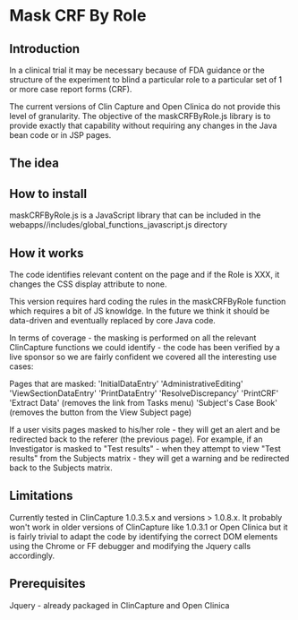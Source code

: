 Mask CRF By Role
================

Introduction
------------
In a clinical trial it may be necessary because of FDA guidance or the structure of the experiment to blind a particular
role to a particular set of 1 or more case report forms (CRF).

The current versions of Clin Capture and Open Clinica do not provide this level of granularity.   The objective of the maskCRFByRole.js
library is to provide exactly that capability without requiring any changes in the Java bean code or in JSP pages.

The idea
--------

How to install
--------------
maskCRFByRole.js is a JavaScript library that can be included in the webapps/<yourwebapp>/includes/global_functions_javascript.js directory

How it works
------------
The code identifies relevant content on the page and if the Role is XXX, it changes the CSS display attribute to none.

This version requires hard coding the rules in the maskCRFByRole function which requires a bit of JS knowldge.  In the future we think it 
should be data-driven and eventually replaced by core Java code.

In terms of coverage - the masking is performed on all the relevant ClinCapture  functions we could identify - the code has been verified by a live sponsor so 
we are fairly confident we covered all the interesting use cases:

Pages that are masked:
    'InitialDataEntry' 
    'AdministrativeEditing'
    'ViewSectionDataEntry'
    'PrintDataEntry'
    'ResolveDiscrepancy'
    'PrintCRF'
    'Extract Data' (removes the link from Tasks menu)
    'Subject\'s Case Book' (removes the button from the View Subject page)

If a user visits pages masked to his/her role - they will get an alert and be redirected back to the referer (the previous page). For example,
if an Investigator is masked to "Test results" - when they attempt to view "Test results" from the Subjects matrix - they will get a warning and be
redirected back to the Subjects matrix.
    
Limitations
------------
Currently tested in ClinCapture 1.0.3.5.x and versions > 1.0.8.x.   It probably won't work in older versions of ClinCapture like 1.0.3.1 or Open Clinica
but it is fairly trivial to adapt the code by identifying  the correct DOM elements using the Chrome or FF debugger and modifying the Jquery calls accordingly.


Prerequisites
-------------
Jquery - already packaged  in ClinCapture and Open Clinica